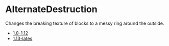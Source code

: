 # AlternateDestruction
Changes the breaking texture of blocks to a messy ring around the outside.

- [1.8-1.12](/ComplianceTweaks/AlternateDestruction/tree/1.8-1.12)
- [1.13-lates](/ComplianceTweaks/AlternateDestruction/tree/1.13-latest)
